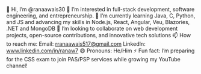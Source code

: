 👋 Hi, I’m @ranaawais30
👀 I’m interested in full-stack development, software engineering, and entrepreneurship.
🌱 I’m currently learning Java, C, Python, and JS and advancing my skills in Node.js, React, Angular, Veu, Blazories, .NET and MongoDB
💞️ I’m looking to collaborate on web development projects, open-source contributions, and innovative tech solutions
📫 How to reach me:
    Email: rranaawais517@gmail.com
    LinkedIn: www.linkedin.com/in/ranaw7
😄 Pronouns: He/Him
⚡ Fun fact: I’m preparing for the CSS exam to join PAS/PSP services while growing my YouTube channel!
